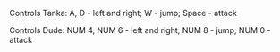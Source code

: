 Controls Tanka: A, D - left and right; W - jump; Space - attack

Controls Dude: NUM 4, NUM 6 - left and right; NUM 8 - jump; NUM 0 - attack
